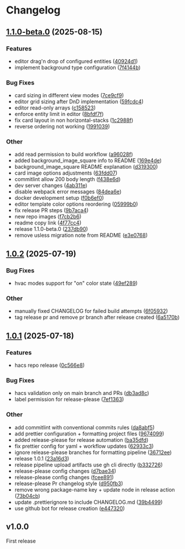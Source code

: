 # Changelog

## [1.1.0-beta.0](https://github.com/unbekannt3/room-card-minimalist/compare/v1.0.2...v1.1.0-beta.0) (2025-08-15)


### Features

* editor drag'n drop of configured entities ([40924d1](https://github.com/unbekannt3/room-card-minimalist/commit/40924d154f0bb047548134e5afc87ab79bd4b3f3))
* implement background type configuration ([7f4144b](https://github.com/unbekannt3/room-card-minimalist/commit/7f4144b2855e468c19573c808637f5bb5bd33c3f))


### Bug Fixes

* card sizing in different view modes ([7ce9cf9](https://github.com/unbekannt3/room-card-minimalist/commit/7ce9cf9a8d87c284be489d264eb8a9307b0d6635))
* editor grid sizing after DnD implementation ([59fcdc4](https://github.com/unbekannt3/room-card-minimalist/commit/59fcdc400a78957083d3f1b702759a0a5387d27a))
* editor read-only arrays ([c158523](https://github.com/unbekannt3/room-card-minimalist/commit/c158523ae551d55092ff84b4c8d46d4886cd5523))
* enforce entity limit in editor ([8bfdf7f](https://github.com/unbekannt3/room-card-minimalist/commit/8bfdf7f61ca633b96904066a26df1f9a02db3315))
* fix card layout in non horizontal-stacks ([1c2988f](https://github.com/unbekannt3/room-card-minimalist/commit/1c2988f19535f6b94949ee4af6b2f807ca417a73))
* reverse ordering not working ([1991039](https://github.com/unbekannt3/room-card-minimalist/commit/1991039817dd1e71dae8c359010f812784b80ee1))


### Other

* add read permission to build workflow ([a96028f](https://github.com/unbekannt3/room-card-minimalist/commit/a96028fcf9d5c55ce1a8e602dec087e37808b366))
* added background_image_square info to README ([169e4de](https://github.com/unbekannt3/room-card-minimalist/commit/169e4de0383c630c215912876acef6a39fa5147d))
* background_image_square README explanation ([d319300](https://github.com/unbekannt3/room-card-minimalist/commit/d319300bc9221774416255bca260667206b706e9))
* card image options adjustments ([63fdd07](https://github.com/unbekannt3/room-card-minimalist/commit/63fdd074a6d54875e4e25416950a81286ca833b6))
* commitlint allow 200 body length ([f438e6d](https://github.com/unbekannt3/room-card-minimalist/commit/f438e6df3b16b2e9bf18ac45a1fde5c67550d6dc))
* dev server changes ([4ab311e](https://github.com/unbekannt3/room-card-minimalist/commit/4ab311e6746e245c8129ca4dbe53b3ada21b926f))
* disable webpack error messages ([84dea6e](https://github.com/unbekannt3/room-card-minimalist/commit/84dea6efed4aff2a4f447b543635f00800ad1101))
* docker development setup ([f0b6ef0](https://github.com/unbekannt3/room-card-minimalist/commit/f0b6ef0885122b0501673b53798f9c639203e375))
* editor template color options reordering ([05999b0](https://github.com/unbekannt3/room-card-minimalist/commit/05999b088e99caa1c9a0b64a13ccde2ac74d473b))
* fix release PR steps ([9b7aca4](https://github.com/unbekannt3/room-card-minimalist/commit/9b7aca4f907fc8415a0430f53c33c92955fe5485))
* new repo images ([f7cb2b6](https://github.com/unbekannt3/room-card-minimalist/commit/f7cb2b689e573a42f709c4a1a37d060d1768f01d))
* readme copy link ([4f77cc4](https://github.com/unbekannt3/room-card-minimalist/commit/4f77cc4017b817635a31eb75b252c5a26f843a43))
* release 1.1.0-beta.0 ([237db90](https://github.com/unbekannt3/room-card-minimalist/commit/237db904b5e7630f39f37b7340180a87113e9147))
* remove usless migration note from README ([e3e0768](https://github.com/unbekannt3/room-card-minimalist/commit/e3e07687bee85f7c755eecd05eedf545583970b7))

## [1.0.2](https://github.com/unbekannt3/room-card-minimalist/compare/v1.0.1...v1.0.2) (2025-07-19)


### Bug Fixes

* hvac modes support for "on" color state ([49ef289](https://github.com/unbekannt3/room-card-minimalist/commit/49ef2890ad67ae99f404253e137bbed2decce284))


### Other

* manually fixed CHANGELOG for failed build attempts ([6f05932](https://github.com/unbekannt3/room-card-minimalist/commit/6f05932534815c33f67e29dc2b64eeb82b04a8d5))
* tag release pr and remove pr branch after release created ([6a5170b](https://github.com/unbekannt3/room-card-minimalist/commit/6a5170b52518d410c7961e44abf48e43b8f176fb))

## [1.0.1](https://github.com/unbekannt3/room-card-minimalist/compare/v1.0.1...v1.0.1) (2025-07-18)


### Features

* hacs repo release ([0c566e8](https://github.com/unbekannt3/room-card-minimalist/commit/0c566e8255850eb2300ec6bb5c37c5a63740e869))


### Bug Fixes

* hacs validation only on main branch and PRs ([db3ad8c](https://github.com/unbekannt3/room-card-minimalist/commit/db3ad8c3202b34174be4051d9d4d00135d664b14))
* label permission for release-please ([7ef1363](https://github.com/unbekannt3/room-card-minimalist/commit/7ef1363f391acf11c792101aca27432c8524fda7))


### Other

* add commitlint with conventional commits rules ([da8abf5](https://github.com/unbekannt3/room-card-minimalist/commit/da8abf56246e0220612ada9d4b807affcb159619))
* add prettier configuration + formatting project files ([9674099](https://github.com/unbekannt3/room-card-minimalist/commit/96740999f039d682be0afe2eb811e4437ecb30fb))
* added release-please for release automation ([ba35dfd](https://github.com/unbekannt3/room-card-minimalist/commit/ba35dfdd7d2f0327fa41c2ef5281259b44ee5304))
* fix prettier config for yaml + workflow updates ([62933c3](https://github.com/unbekannt3/room-card-minimalist/commit/62933c3c818e8947d3f5d23c93ab8823a0c82393))
* ignore release-please branches for formatting pipeline ([36712ee](https://github.com/unbekannt3/room-card-minimalist/commit/36712eee01bde9df1dd4db7406248a9b4c4b0ccd))
* release 1.0.1 ([23a16d3](https://github.com/unbekannt3/room-card-minimalist/commit/23a16d363163c1a8e3ebe5ff1fec8c224c0000fb))
* release pipeline upload artifacts use gh cli directly ([b332726](https://github.com/unbekannt3/room-card-minimalist/commit/b332726ecc0a46c92b9611afb74110679796ffce))
* release-please config changes ([d7bae34](https://github.com/unbekannt3/room-card-minimalist/commit/d7bae34eaa837a6a9da4674cd255f558ea245b1e))
* release-please config changes ([fcee891](https://github.com/unbekannt3/room-card-minimalist/commit/fcee891fa32a994f3ef4b529708e669c3adcaa55))
* release-please Pr changelog style ([d950fb3](https://github.com/unbekannt3/room-card-minimalist/commit/d950fb3cc1ab66363ec1878bc7dc79bb5e0ca2a4))
* remove wrong package-name key + update node in release action ([73b04cb](https://github.com/unbekannt3/room-card-minimalist/commit/73b04cb392d7ca39d85eab9fe07e66939653f038))
* update .prettierignore to include CHANGELOG.md ([39b4499](https://github.com/unbekannt3/room-card-minimalist/commit/39b449961262420cf3af5872ca58d236f3e44322))
* use github bot for release creation ([e447320](https://github.com/unbekannt3/room-card-minimalist/commit/e447320e8467a10974248d68a2c211684026e7c4))

## v1.0.0

First release
